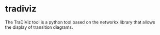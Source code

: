 # tradiviz
The TraDiViz tool is a python tool based on the networkx library that allows the display of transition diagrams. 
